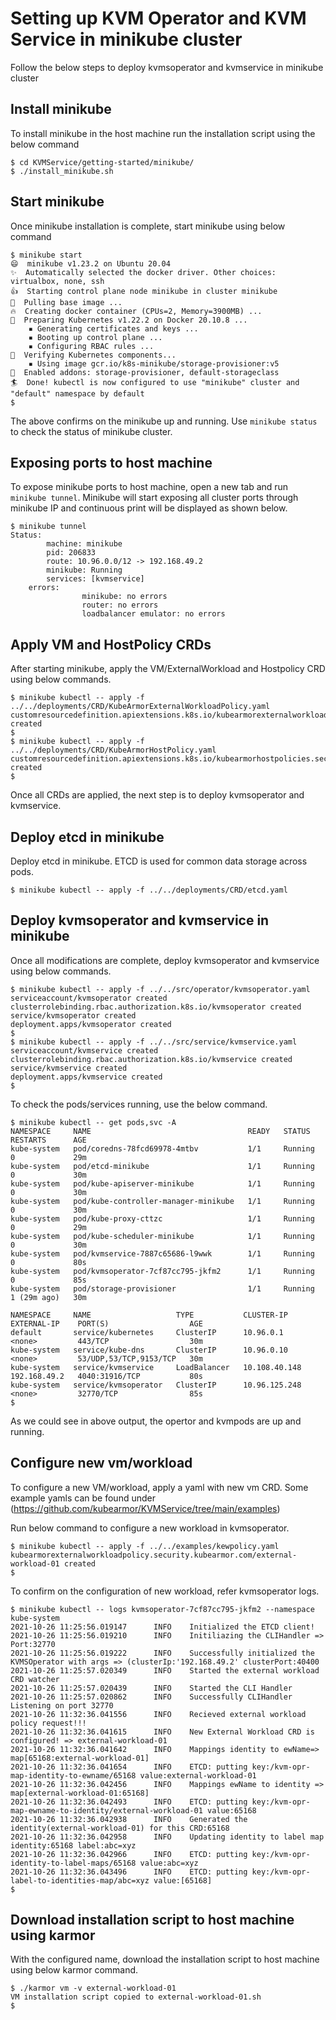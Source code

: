 # Setting up KVM Operator and KVM Service in minikube cluster
Follow the below steps to deploy kvmsoperator and kvmservice in minikube cluster

## Install minikube
To install minikube in the host machine run the installation script using the below command

```
$ cd KVMService/getting-started/minikube/
$ ./install_minikube.sh
```

## Start minikube
Once minikube installation is complete, start minikube using below command

```
$ minikube start
😄  minikube v1.23.2 on Ubuntu 20.04
✨  Automatically selected the docker driver. Other choices: virtualbox, none, ssh
👍  Starting control plane node minikube in cluster minikube
🚜  Pulling base image ...
🔥  Creating docker container (CPUs=2, Memory=3900MB) ...
🐳  Preparing Kubernetes v1.22.2 on Docker 20.10.8 ...
    ▪ Generating certificates and keys ...
    ▪ Booting up control plane ...
    ▪ Configuring RBAC rules ...
🔎  Verifying Kubernetes components...
    ▪ Using image gcr.io/k8s-minikube/storage-provisioner:v5
🌟  Enabled addons: storage-provisioner, default-storageclass
🏄  Done! kubectl is now configured to use "minikube" cluster and "default" namespace by default
$ 
```

The above confirms on the minikube up and running. 
Use `minikube status` to check the status of minikube cluster.

## Exposing ports to host machine
To expose minikube ports to host machine, open a new tab and run `minikube tunnel`.
Minikube will start exposing all cluster ports through minikube IP and continuous print will be displayed as shown below.

```
$ minikube tunnel
Status:
        machine: minikube
        pid: 206833
        route: 10.96.0.0/12 -> 192.168.49.2
        minikube: Running
        services: [kvmservice]
    errors: 
                minikube: no errors
                router: no errors
                loadbalancer emulator: no errors
```

## Apply VM and HostPolicy CRDs
After starting minikube, apply the VM/ExternalWorkload and Hostpolicy CRD using below commands.

```
$ minikube kubectl -- apply -f ../../deployments/CRD/KubeArmorExternalWorkloadPolicy.yaml 
customresourcedefinition.apiextensions.k8s.io/kubearmorexternalworkloads.security.kubearmor.com created
$ 
$ minikube kubectl -- apply -f ../../deployments/CRD/KubeArmorHostPolicy.yaml 
customresourcedefinition.apiextensions.k8s.io/kubearmorhostpolicies.security.kubearmor.com created
$ 
```

Once all CRDs are applied, the next step is to deploy kvmsoperator and kvmservice.

## Deploy etcd in minikube
Deploy etcd in minikube. ETCD is used for common data storage across pods.
```
$ minikube kubectl -- apply -f ../../deployments/CRD/etcd.yaml
```

## Deploy kvmsoperator and kvmservice in minikube
Once all modifications are complete, deploy kvmsoperator and kvmservice using below commands.
```
$ minikube kubectl -- apply -f ../../src/operator/kvmsoperator.yaml
serviceaccount/kvmsoperator created
clusterrolebinding.rbac.authorization.k8s.io/kvmsoperator created
service/kvmsoperator created
deployment.apps/kvmsoperator created
$ 
$ minikube kubectl -- apply -f ../../src/service/kvmservice.yaml 
serviceaccount/kvmservice created
clusterrolebinding.rbac.authorization.k8s.io/kvmservice created
service/kvmservice created
deployment.apps/kvmservice created
$ 
```

To check the pods/services running, use the below command.
```
$ minikube kubectl -- get pods,svc -A 
NAMESPACE     NAME                                   READY   STATUS    RESTARTS      AGE
kube-system   pod/coredns-78fcd69978-4mtbv           1/1     Running   0             29m
kube-system   pod/etcd-minikube                      1/1     Running   0             30m
kube-system   pod/kube-apiserver-minikube            1/1     Running   0             30m
kube-system   pod/kube-controller-manager-minikube   1/1     Running   0             30m
kube-system   pod/kube-proxy-cttzc                   1/1     Running   0             29m
kube-system   pod/kube-scheduler-minikube            1/1     Running   0             30m
kube-system   pod/kvmservice-7887c65686-l9wwk        1/1     Running   0             80s
kube-system   pod/kvmsoperator-7cf87cc795-jkfm2      1/1     Running   0             85s
kube-system   pod/storage-provisioner                1/1     Running   1 (29m ago)   30m

NAMESPACE     NAME                   TYPE           CLUSTER-IP      EXTERNAL-IP    PORT(S)                  AGE
default       service/kubernetes     ClusterIP      10.96.0.1       <none>         443/TCP                  30m
kube-system   service/kube-dns       ClusterIP      10.96.0.10      <none>         53/UDP,53/TCP,9153/TCP   30m
kube-system   service/kvmservice     LoadBalancer   10.108.40.148   192.168.49.2   4040:31916/TCP           80s
kube-system   service/kvmsoperator   ClusterIP      10.96.125.248   <none>         32770/TCP                85s
$ 
```

As we could see in above output, the opertor and kvmpods are up and running.

## Configure new vm/workload
To configure a new VM/workload, apply a yaml with new vm CRD.
Some example yamls can be found under (https://github.com/kubearmor/KVMService/tree/main/examples)

Run below command to configure a new workload in kvmsoperator.
```
$ minikube kubectl -- apply -f ../../examples/kewpolicy.yaml 
kubearmorexternalworkloadpolicy.security.kubearmor.com/external-workload-01 created
$ 
```
To confirm on the configuration of new workload, refer kvmsoperator logs. 
```
$ minikube kubectl -- logs kvmsoperator-7cf87cc795-jkfm2 --namespace kube-system
2021-10-26 11:25:56.019147      INFO    Initialized the ETCD client!
2021-10-26 11:25:56.019210      INFO    Initiliazing the CLIHandler => Port:32770
2021-10-26 11:25:56.019222      INFO    Successfully initialized the KVMSOperator with args => (clusterIp:'192.168.49.2' clusterPort:40400
2021-10-26 11:25:57.020349      INFO    Started the external workload CRD watcher
2021-10-26 11:25:57.020439      INFO    Started the CLI Handler
2021-10-26 11:25:57.020862      INFO    Successfully CLIHandler Listening on port 32770
2021-10-26 11:32:36.041556      INFO    Recieved external workload policy request!!!
2021-10-26 11:32:36.041615      INFO    New External Workload CRD is configured! => external-workload-01
2021-10-26 11:32:36.041642      INFO    Mappings identity to ewName=> map[65168:external-workload-01]
2021-10-26 11:32:36.041654      INFO    ETCD: putting key:/kvm-opr-map-identity-to-ewname/65168 value:external-workload-01
2021-10-26 11:32:36.042456      INFO    Mappings ewName to identity => map[external-workload-01:65168]
2021-10-26 11:32:36.042493      INFO    ETCD: putting key:/kvm-opr-map-ewname-to-identity/external-workload-01 value:65168
2021-10-26 11:32:36.042938      INFO    Generated the identity(external-workload-01) for this CRD:65168
2021-10-26 11:32:36.042958      INFO    Updating identity to label map identity:65168 label:abc=xyz
2021-10-26 11:32:36.042966      INFO    ETCD: putting key:/kvm-opr-identity-to-label-maps/65168 value:abc=xyz
2021-10-26 11:32:36.043496      INFO    ETCD: putting key:/kvm-opr-label-to-identities-map/abc=xyz value:[65168]
$ 
```

## Download installation script to host machine using karmor
With the configured name, download the installation script to host machine using below karmor command.
```
$ ./karmor vm -v external-workload-01
VM installation script copied to external-workload-01.sh
$ 
```
